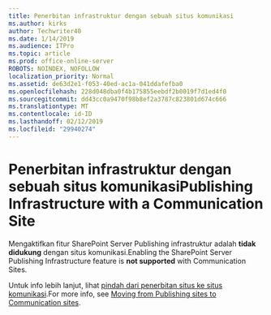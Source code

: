 ```yaml
---
title: Penerbitan infrastruktur dengan sebuah situs komunikasi
ms.author: kirks
author: Techwriter40
ms.date: 1/14/2019
ms.audience: ITPro
ms.topic: article
ms.prod: office-online-server
ROBOTS: NOINDEX, NOFOLLOW
localization_priority: Normal
ms.assetid: de63d2e1-f053-40ed-ac1a-041ddafefba0
ms.openlocfilehash: 228d048dba0f4b175855eebdf2b0019f7d1ed4f0
ms.sourcegitcommit: dd43cc0a9470f98b8ef2a3787c823801d674c666
ms.translationtype: MT
ms.contentlocale: id-ID
ms.lasthandoff: 02/12/2019
ms.locfileid: "29940274"
---
```

# <a name="publishing-infrastructure-with-a-communication-site"></a><span data-ttu-id="a00f4-102">Penerbitan infrastruktur dengan sebuah situs komunikasi</span><span class="sxs-lookup"><span data-stu-id="a00f4-102">Publishing Infrastructure with a Communication Site</span></span>


<span data-ttu-id="a00f4-103">Mengaktifkan fitur SharePoint Server Publishing infrastruktur adalah **tidak didukung** dengan situs komunikasi.</span><span class="sxs-lookup"><span data-stu-id="a00f4-103">Enabling the SharePoint Server Publishing Infrastructure feature is **not supported** with Communication Sites.</span></span> 
  
<span data-ttu-id="a00f4-104">Untuk info lebih lanjut, lihat [pindah dari penerbitan situs ke situs komunikasi](https://docs.microsoft.com/sharepoint/publishing-sites-classic-to-modern-experience).</span><span class="sxs-lookup"><span data-stu-id="a00f4-104">For more info, see [Moving from Publishing sites to Communication sites](https://docs.microsoft.com/sharepoint/publishing-sites-classic-to-modern-experience).</span></span> 
  

